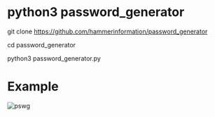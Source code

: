 # python3 password_generator

git clone https://github.com/hammerinformation/password_generator

cd password_generator

python3 password_generator.py

# Example
![pswg](https://user-images.githubusercontent.com/51826786/87566462-bd9c0180-c6cb-11ea-91c0-dc11d5d46a30.png)

